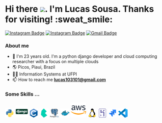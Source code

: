 <h1> Hi there <img src="https://raw.githubusercontent.com/kaueMarques/kaueMarques/master/hi.gif" width="30px">. I'm Lucas Sousa. Thanks for visiting! :sweat_smile:</h1>

[![Instagram Badge](https://img.shields.io/badge/-Instagram-purple?style=flat-square&logo=Instagram&logoColor=white&link=https://www.instagram.com/lucasousa54/)](https://www.instagram.com/lucasousa54/)
[![Instagram Badge](https://img.shields.io/badge/-Telegram-blue?style=flat-square&logo=Telegram&logoColor=white&link=https://telegram.me/lucasousa54)](https://telegram.me/lucasousa54)
[![Gmail Badge](https://img.shields.io/badge/-Gmail-c14438?style=flat-square&logo=Gmail&logoColor=white&link=mailto:lucasousa@ufpi.edu.br)](mailto:lucasousa@ufpi.edu.br)


<h3>About me</h3>

- 💬 I'm 23 years old. I'm a python django developer and cloud computing researcher with a focus on multiple clouds
- :earth_americas: Picos, Piaui, Brazil
- :student: Information Systems at UFPI
- 📫 How to reach me **lucas103101@gmail.com**

<h3>Some Skills ... </h3>
<p align="left">
  <img src="https://github.com/devicons/devicon/blob/master/icons/python/python-original.svg" alt="python" width="30" height="30"/>
  <img src="https://github.com/devicons/devicon/blob/master/icons/django/django-original.svg" alt="django"  width="40" height="40"/>
  <img src="https://github.com/devicons/devicon/blob/master/icons/c/c-original.svg" alt="linguagem c"  width="30" height="30"/>
  <img src="https://github.com/devicons/devicon/blob/master/icons/bulma/bulma-plain.svg" alt="bulma css" width="30" height="30"/>
  <img src="https://raw.githubusercontent.com/devicons/devicon/master/icons/postgresql/postgresql-original-wordmark.svg" alt="postgresql" width="30" height="30"/>
  <img src="https://github.com/devicons/devicon/blob/master/icons/docker/docker-original.svg" alt="docker" width="30" height="30"/>
  <img src="https://github.com/devicons/devicon/blob/master/icons/amazonwebservices/amazonwebservices-original-wordmark.svg" alt="aws" width="50" height="50"/>
  <img src="https://github.com/devicons/devicon/blob/master/icons/linux/linux-original.svg" alt="linux" width="30" height="30"/>
  <img src="https://github.com/devicons/devicon/blob/master/icons/heroku/heroku-original.svg" alt="linux" width="30" height="30"/>
  <img src="https://github.com/devicons/devicon/blob/master/icons/jira/jira-original.svg" alt="linux" width="30" height="30"/>
  <img src="https://github.com/devicons/devicon/blob/master/icons/vscode/vscode-original.svg" alt="linux" width="30" height="30"/>
</p>
<!--
  <p align="center">
    <img src="https://github-readme-stats.vercel.app/api?username=lucasousa&show_icons=true&layout=compact&theme=black" alt="lucas sousa"/> 
  </p>
-->

